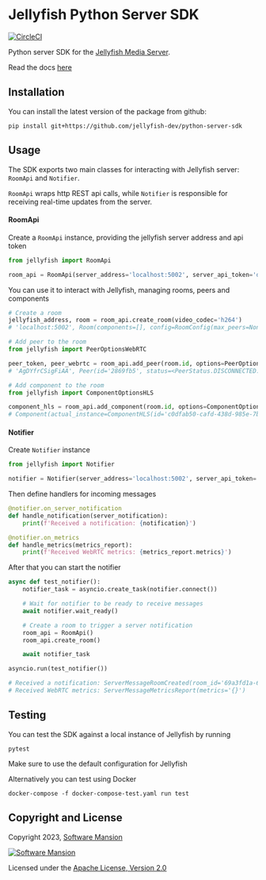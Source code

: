 # Jellyfish Python Server SDK

[![CircleCI](https://dl.circleci.com/status-badge/img/gh/jellyfish-dev/python-server-sdk/tree/main.svg?style=svg)](https://dl.circleci.com/status-badge/redirect/gh/jellyfish-dev/python-server-sdk/tree/main)

Python server SDK for the [Jellyfish Media Server](https://github.com/jellyfish-dev/jellyfish).

Read the docs [here](https://jellyfish-dev.github.io/python-server-sdk/jellyfish.html)

## Installation

You can install the latest version of the package from github:
```
pip install git+https://github.com/jellyfish-dev/python-server-sdk
```

## Usage

The SDK exports two main classes for interacting with Jellyfish server:
`RoomApi` and `Notifier`.

`RoomApi` wraps http REST api calls, while `Notifier` is responsible for receiving real-time updates from the server.

#### RoomApi

Create a `RoomApi` instance, providing the jellyfish server address and api token

```python
from jellyfish import RoomApi

room_api = RoomApi(server_address='localhost:5002', server_api_token='development')
```

You can use it to interact with Jellyfish, managing rooms, peers and components

```python
# Create a room
jellyfish_address, room = room_api.create_room(video_codec='h264')
# 'localhost:5002', Room(components=[], config=RoomConfig(max_peers=None, video_codec='h264'), id='5a099a31-0eb2-4c28-84af-a1ec55c228af', peers=[]))

# Add peer to the room
from jellyfish import PeerOptionsWebRTC

peer_token, peer_webrtc = room_api.add_peer(room.id, options=PeerOptionsWebRTC())
# 'AgDYfrCSigFiAA', Peer(id='2869fb5', status=<PeerStatus.DISCONNECTED: 'disconnected'>, type='webrtc')

# Add component to the room
from jellyfish import ComponentOptionsHLS

component_hls = room_api.add_component(room.id, options=ComponentOptionsHLS())
# Component(actual_instance=ComponentHLS(id='c0dfab50-cafd-438d-985e-7b8f97ae55e3', metadata=ComponentMetadataHLS(low_latency=False, playable=False), type='hls'))
```

#### Notifier

Create `Notifier` instance
```python
from jellyfish import Notifier

notifier = Notifier(server_address='localhost:5002', server_api_token='development')
```

Then define handlers for incoming messages
```python
@notifier.on_server_notification
def handle_notification(server_notification):
    print(f'Received a notification: {notification}')

@notifier.on_metrics
def handle_metrics(metrics_report):
    print(f'Received WebRTC metrics: {metrics_report.metrics}')
```

After that you can start the notifier
```python
async def test_notifier():
    notifier_task = asyncio.create_task(notifier.connect())

    # Wait for notifier to be ready to receive messages
    await notifier.wait_ready()

    # Create a room to trigger a server notification
    room_api = RoomApi()
    room_api.create_room()

    await notifier_task

asyncio.run(test_notifier())

# Received a notification: ServerMessageRoomCreated(room_id='69a3fd1a-6a4d-47bc-ae54-0c72b0d05e29')
# Received WebRTC metrics: ServerMessageMetricsReport(metrics='{}')
```

## Testing

You can test the SDK against a local instance of Jellyfish by running
```console
pytest
```

Make sure to use the default configuration for Jellyfish

Alternatively you can test using Docker
```console
docker-compose -f docker-compose-test.yaml run test
```

## Copyright and License

Copyright 2023, [Software Mansion](https://swmansion.com/?utm_source=git&utm_medium=readme&utm_campaign=jellyfish)

[![Software Mansion](https://logo.swmansion.com/logo?color=white&variant=desktop&width=200&tag=membrane-github)](https://swmansion.com/?utm_source=git&utm_medium=readme&utm_campaign=jellyfish)

Licensed under the [Apache License, Version 2.0](LICENSE)
